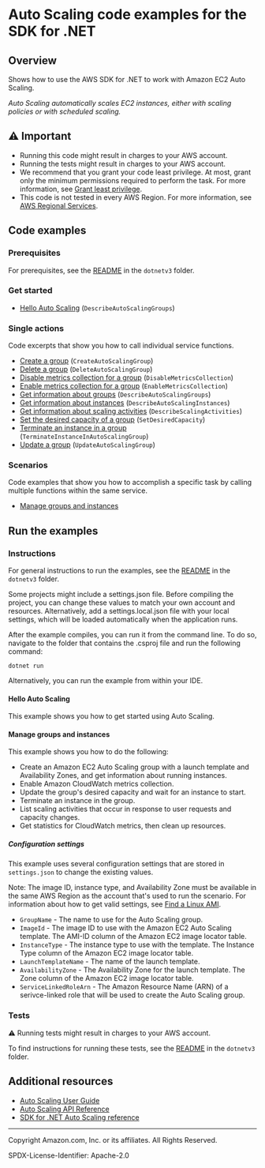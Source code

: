 <!--Generated by WRITEME on 2023-04-25 15:58:11.220097 (UTC)-->
# Auto Scaling code examples for the SDK for .NET

## Overview

Shows how to use the AWS SDK for .NET to work with Amazon EC2 Auto Scaling.

<!--custom.overview.start-->
<!--custom.overview.end-->

*Auto Scaling automatically scales EC2 instances, either with scaling policies or with scheduled scaling.*

## ⚠ Important

* Running this code might result in charges to your AWS account.
* Running the tests might result in charges to your AWS account.
* We recommend that you grant your code least privilege. At most, grant only the minimum permissions required to perform the task. For more information, see [Grant least privilege](https://docs.aws.amazon.com/IAM/latest/UserGuide/best-practices.html#grant-least-privilege).
* This code is not tested in every AWS Region. For more information, see [AWS Regional Services](https://aws.amazon.com/about-aws/global-infrastructure/regional-product-services).

<!--custom.important.start-->
<!--custom.important.end-->

## Code examples

### Prerequisites

For prerequisites, see the [README](../README.md#Prerequisites) in the `dotnetv3` folder.


<!--custom.prerequisites.start-->
<!--custom.prerequisites.end-->


### Get started

* [Hello Auto Scaling](Actions/HelloAutoScaling.cs#L4) (`DescribeAutoScalingGroups`)

### Single actions

Code excerpts that show you how to call individual service functions.

* [Create a group](Actions/AutoScalingWrapper.cs#L29) (`CreateAutoScalingGroup`)
* [Delete a group](Actions/AutoScalingWrapper.cs#L180) (`DeleteAutoScalingGroup`)
* [Disable metrics collection for a group](Actions/AutoScalingWrapper.cs#L208) (`DisableMetricsCollection`)
* [Enable metrics collection for a group](Actions/AutoScalingWrapper.cs#L229) (`EnableMetricsCollection`)
* [Get information about groups](Actions/AutoScalingWrapper.cs#L115) (`DescribeAutoScalingGroups`)
* [Get information about instances](Actions/AutoScalingWrapper.cs#L115) (`DescribeAutoScalingInstances`)
* [Get information about scaling activities](Actions/AutoScalingWrapper.cs#L92) (`DescribeScalingActivities`)
* [Set the desired capacity of a group](Actions/AutoScalingWrapper.cs#L255) (`SetDesiredCapacity`)
* [Terminate an instance in a group](Actions/AutoScalingWrapper.cs#L281) (`TerminateInstanceInAutoScalingGroup`)
* [Update a group](Actions/AutoScalingWrapper.cs#L312) (`UpdateAutoScalingGroup`)

### Scenarios

Code examples that show you how to accomplish a specific task by calling multiple
functions within the same service.

* [Manage groups and instances](Scenarios/AutoScalingBasics/UIWrapper.cs) 

## Run the examples

### Instructions


For general instructions to run the examples, see the [README](../README.md#building-and-running-the-code-examples) in the `dotnetv3` folder.

Some projects might include a settings.json file. Before compiling the project,
you can change these values to match your own account and resources. Alternatively, add a settings.local.json file with
your local settings, which will be loaded automatically when the application runs.

After the example compiles, you can run it from the command line. To do so, navigate to
the folder that contains the .csproj file and run the following command:

```
dotnet run
```
Alternatively, you can run the example from within your IDE.


<!--custom.instructions.start-->
<!--custom.instructions.end-->

#### Hello Auto Scaling

This example shows you how to get started using Auto Scaling.



#### Manage groups and instances

This example shows you how to do the following:

* Create an Amazon EC2 Auto Scaling group with a launch template and Availability Zones, and get information about running instances.
* Enable Amazon CloudWatch metrics collection.
* Update the group's desired capacity and wait for an instance to start.
* Terminate an instance in the group.
* List scaling activities that occur in response to user requests and capacity changes.
* Get statistics for CloudWatch metrics, then clean up resources.

<!--custom.scenario_prereqs.auto-scaling_Scenario_GroupsAndInstances.start-->
<!--custom.scenario_prereqs.auto-scaling_Scenario_GroupsAndInstances.end-->


<!--custom.scenarios.auto-scaling_Scenario_GroupsAndInstances.start-->
##### Configuration settings

This example uses several configuration settings that are stored in `settings.json`
to change the existing values.

Note: The image ID, instance type, and Availability Zone must be available in the same AWS Region as the account that's
used to run the scenario. For information about how to get valid settings, see [Find a Linux AMI](https://docs.aws.amazon.com/AWSEC2/latest/UserGuide/finding-an-ami.html).

* `GroupName` - The name to use for the Auto Scaling group.
* `ImageId` - The image ID to use with the Amazon EC2 Auto Scaling template. The AMI-ID column of the Amazon EC2 image locator table.
* `InstanceType` - The instance type to use with the template. The Instance Type column of the Amazon EC2 image locator table.
* `LaunchTemplateName` - The name of the launch template.
* `AvailabilityZone` - The Availability Zone for the launch template. The Zone column of the Amazon EC2 image locator table.
* `ServiceLinkedRoleArn` - The Amazon Resource Name (ARN) of a serivce-linked role that will be used
                             to create the Auto Scaling group.

<!--custom.scenarios.auto-scaling_Scenario_GroupsAndInstances.end-->

### Tests

⚠ Running tests might result in charges to your AWS account.


To find instructions for running these tests, see the [README](../README.md#Tests)
in the `dotnetv3` folder.



<!--custom.tests.start-->
<!--custom.tests.end-->

## Additional resources

* [Auto Scaling User Guide](https://docs.aws.amazon.com/autoscaling/ec2/userguide/what-is-amazon-ec2-auto-scaling.html)
* [Auto Scaling API Reference](https://docs.aws.amazon.com/autoscaling/ec2/APIReference/Welcome.html)
* [SDK for .NET Auto Scaling reference](https://docs.aws.amazon.com/sdkfornet/v3/apidocs/items/AutoScaling/NAutoScaling.html)

<!--custom.resources.start-->
<!--custom.resources.end-->

---

Copyright Amazon.com, Inc. or its affiliates. All Rights Reserved.

SPDX-License-Identifier: Apache-2.0